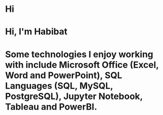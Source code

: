 # Hi
# Hi, I'm Habibat 
# Some technologies I enjoy working with include Microsoft Office (Excel, Word and PowerPoint), SQL Languages (SQL, MySQL, PostgreSQL), Jupyter Notebook, Tableau and PowerBI.
